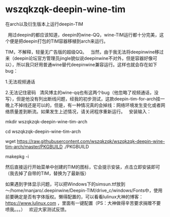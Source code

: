 # wszqkzqk-deepin-wine-tim
在arch以及衍生版本上运行deepin-TIM

   用过deepin的都应该知道，deepin的wine-QQ，wine-TIM运行都十分完美，这个便是把deepin打包的TIM容器移植到arch来运行。
   
   TIM，不解释，轻量无广告版的超级QQ。
   
   当然，由于我无法将deepinwine移过来（deepin论坛官方管理员jingle貌似说deepinwine不对外，但是容器好像可以），所以我只好用普通wine替代deepinwine兼容运行。这样也就会存在如下bug：

1.无法视频通话

2.无法记住密码
  
  清风博主的wine-qq也有这两个bug（他忽略了视频通话，没写），但是他没有列出断线问题，经我的初步测试，这款deepin-tim-for-arch挂一晚上不掉线还是可以的，但是，有一种情况真的会掉线：网络环境发生变化或者网络质量差到断流。如果发生上述情况，请关闭程序重新运行。
  
  安装输入：
  
  
  mkdir wszqkzqk-deepin-wine-tim-arch
  
  cd wszqkzqk-deepin-wine-tim-arch
  
  wget https://raw.githubusercontent.com/wszqkzqk/wszqkzqk-deepin-wine-tim-arch/master/PKGBUILD ./PKGBUILD
  
  makepkg -i
  
  
  然后直接运行开始菜单中创建的TIM的图标，它会提示安装，点击立即安装即可（我去掉了自带的TIM，替换为了最新版）
  
  如果遇到字体显示问题，可以把Windows下的simsun.ttf放到～/home/manjaro/.deepinwine/Deepin-TIM/drive_c/windows/Fonts中，使用前要确定是否有字体版权。懒得配置的，可以看看lulinux大神的博客：https://www.lulinux.com ，里面有一键配置（PS：大神做得辛苦要求捐赠不要喷我。。。）
  
  欢迎大家测试反馈。
